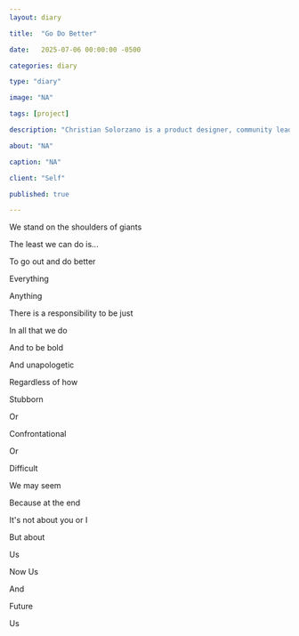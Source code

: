 ```yaml
---
layout: diary

title:  "Go Do Better"

date:   2025-07-06 00:00:00 -0500

categories: diary

type: "diary"

image: "NA"

tags: [project]

description: "Christian Solorzano is a product designer, community leader, educator, and podcast host."

about: "NA"

caption: "NA"

client: "Self"

published: true

---
```

We stand on the shoulders of giants

The least we can do is...

To go out and do better

Everything

Anything

There is a responsibility to be just

In all that we do

And to be bold

And unapologetic

Regardless of how

Stubborn

Or 

Confrontational

Or 

Difficult 

We may seem 

Because at the end

It's not about you or I

But about 

Us

Now Us

And 

Future

Us